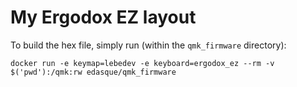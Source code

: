 # My Ergodox EZ layout

To build the hex file, simply run (within the `qmk_firmware` directory):

```
docker run -e keymap=lebedev -e keyboard=ergodox_ez --rm -v $('pwd'):/qmk:rw edasque/qmk_firmware
```
